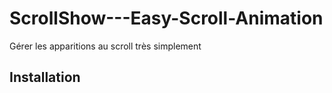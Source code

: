 # ScrollShow---Easy-Scroll-Animation
Gérer les apparitions au scroll très simplement

<h2> Installation </h2>

<code type="html">
  <script src="https://code.jquery.com/jquery-3.1.1.min.js"></script> <!-- Librairie Jquery necessaire -->
  <script src="js/showScroll.js"></script> <!-- Fichier necessaire aux animations -->
</code>
